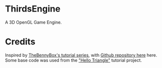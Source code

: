 # ThirdsEngine
A 3D OpenGL Game Engine.

# Credits
Inspired by [TheBennyBox's tutorial series](https://www.youtube.com/watch?v=ss3AnSxJ2X8&list=PLEETnX-uPtBXP_B2yupUKlflXBznWIlL5), with [Github repository here](https://www.github.com/bennyqbd/3dgameengine) here.
Some base code was used from the ["Hello Triangle"](http://antongerdelan.net/opengl/hellotriangle.html) tutorial project.
